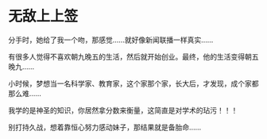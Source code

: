 # 无敌上上签

分手时，她给了我一个吻，那感觉……就好像新闻联播一样真实…… 

有很多人觉得不喜欢朝九晚五的生活，然后就开始创业。最终，他的生活变得朝五晚九…… 

小时候，梦想当一名科学家、教育家，这个家那个家，长大后，才发现，成个家都那么难…… 

我学的是神圣的知识，你居然拿分数来衡量，这简直是对学术的玷污！！！ 

别打持久战，想着靠恒心努力感动妹子，那结果就是备胎命……